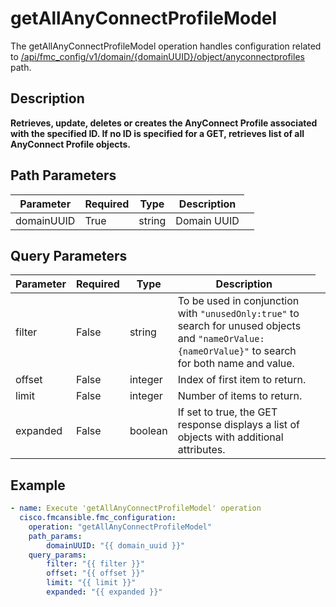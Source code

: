# getAllAnyConnectProfileModel

The getAllAnyConnectProfileModel operation handles configuration related to [/api/fmc_config/v1/domain/{domainUUID}/object/anyconnectprofiles](/paths//api/fmc_config/v1/domain/{domain_uuid}/object/anyconnectprofiles.md) path.&nbsp;
## Description
**Retrieves, update, deletes or creates the AnyConnect Profile associated with the specified ID. If no ID is specified for a GET, retrieves list of all AnyConnect Profile objects.**

## Path Parameters
| Parameter | Required | Type | Description |
| --------- | -------- | ---- | ----------- |
| domainUUID | True | string <td colspan=3> Domain UUID |

## Query Parameters
| Parameter | Required | Type | Description |
| --------- | -------- | ---- | ----------- |
| filter | False | string <td colspan=3> To be used in conjunction with <code>"unusedOnly:true"</code> to search for unused objects and <code>"nameOrValue:{nameOrValue}"</code> to search for both name and value. |
| offset | False | integer <td colspan=3> Index of first item to return. |
| limit | False | integer <td colspan=3> Number of items to return. |
| expanded | False | boolean <td colspan=3> If set to true, the GET response displays a list of objects with additional attributes. |

## Example
```yaml
- name: Execute 'getAllAnyConnectProfileModel' operation
  cisco.fmcansible.fmc_configuration:
    operation: "getAllAnyConnectProfileModel"
    path_params:
        domainUUID: "{{ domain_uuid }}"
    query_params:
        filter: "{{ filter }}"
        offset: "{{ offset }}"
        limit: "{{ limit }}"
        expanded: "{{ expanded }}"

```